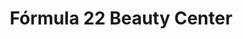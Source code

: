 ---
title: "Fórmula 22 Beauty Center"
url: /loja-ecuador/formula-22-beauty-center/
shop: Kosmetik
---